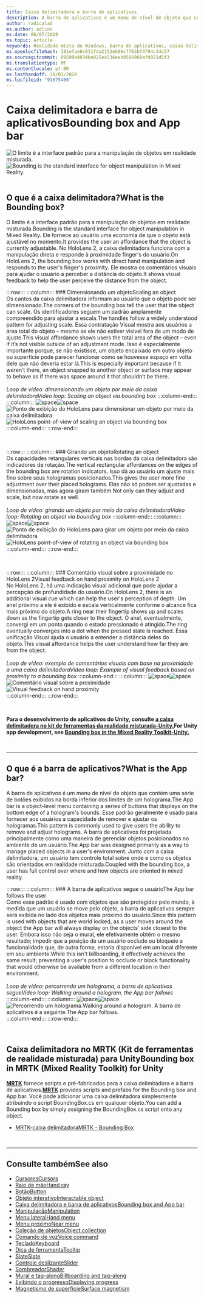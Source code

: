 ```yaml
---
title: Caixa delimitadora e barra de aplicativos
description: A barra de aplicativos é um menu de nível de objeto que contém uma série de botões exibidos na borda inferior dos limites de um holograma.
author: radicalad
ms.author: adlinv
ms.date: 06/07/2019
ms.topic: article
keywords: Realidade mista do Windows, barra de aplicativos, caixa delimitadora
ms.openlocfilehash: 381efae8c831fda2152eb96cf762bf4f94c34c57
ms.sourcegitcommit: 09599b4034be825e4536eeb9566968afd021d5f3
ms.translationtype: MT
ms.contentlocale: pt-BR
ms.lasthandoff: 10/03/2020
ms.locfileid: "91675406"
---
```

# <a name="bounding-box-and-app-bar"></a><span data-ttu-id="d7532-104">Caixa delimitadora e barra de aplicativos</span><span class="sxs-lookup"><span data-stu-id="d7532-104">Bounding box and App bar</span></span>
<span data-ttu-id="d7532-105">![O limite é a interface padrão para a manipulação de objetos em realidade misturada.](images/UX_Hero_BoundingBox.jpg)</span><span class="sxs-lookup"><span data-stu-id="d7532-105">![Bounding is the standard interface for object manipulation in Mixed Reality.](images/UX_Hero_BoundingBox.jpg)</span></span><br>
<br>

## <a name="what-is-the-bounding-box"></a><span data-ttu-id="d7532-106">O que é a caixa delimitadora?</span><span class="sxs-lookup"><span data-stu-id="d7532-106">What is the Bounding box?</span></span>

<span data-ttu-id="d7532-107">O limite é a interface padrão para a manipulação de objetos em realidade misturada.</span><span class="sxs-lookup"><span data-stu-id="d7532-107">Bounding is the standard interface for object manipulation in Mixed Reality.</span></span> <span data-ttu-id="d7532-108">Ele fornece ao usuário uma economia de que o objeto está ajustável no momento.</span><span class="sxs-lookup"><span data-stu-id="d7532-108">It provides the user an affordance that the object is currently adjustable.</span></span> <span data-ttu-id="d7532-109">No HoloLens 2, a caixa delimitadora funciona com a manipulação direta e responde à proximidade finger's do usuário.</span><span class="sxs-lookup"><span data-stu-id="d7532-109">On HoloLens 2, the bounding box works with direct hand manipulation and responds to the user's finger's proximity.</span></span> <span data-ttu-id="d7532-110">Ele mostra os comentários visuais para ajudar o usuário a perceber a distância do objeto.</span><span class="sxs-lookup"><span data-stu-id="d7532-110">It shows visual feedback to help the user perceive the distance from the object.</span></span>

:::row:::
    :::column:::
        ### <a name="scaling-an-objectbr"></a><span data-ttu-id="d7532-111">Dimensionando um objeto</span><span class="sxs-lookup"><span data-stu-id="d7532-111">Scaling an object</span></span><br>
        <span data-ttu-id="d7532-112">Os cantos da caixa delimitadora informam ao usuário que o objeto pode ser dimensionado.</span><span class="sxs-lookup"><span data-stu-id="d7532-112">The corners of the bounding box tell the user that the object can scale.</span></span> <span data-ttu-id="d7532-113">Os identificadores seguem um padrão amplamente compreendido para ajustar a escala.</span><span class="sxs-lookup"><span data-stu-id="d7532-113">The handles follow a widely understood pattern for adjusting scale.</span></span> <span data-ttu-id="d7532-114">Essa contratação Visual mostra aos usuários a área total do objeto – mesmo se ele não estiver visível fora de um modo de ajuste.</span><span class="sxs-lookup"><span data-stu-id="d7532-114">This visual affordance shows users the total area of the object – even if it’s not visible outside of an adjustment mode.</span></span> <span data-ttu-id="d7532-115">Isso é especialmente importante porque, se não existisse, um objeto encaixado em outro objeto ou superfície pode parecer funcionar como se houvesse espaço em volta dele que não deveria estar lá.</span><span class="sxs-lookup"><span data-stu-id="d7532-115">This is especially important because if it weren’t there, an object snapped to another object or surface may appear to behave as if there was space around it that shouldn’t be there.</span></span><br>
        <br>
        <span data-ttu-id="d7532-116">*Loop de vídeo: dimensionando um objeto por meio da caixa delimitadora*</span><span class="sxs-lookup"><span data-stu-id="d7532-116">*Video loop: Scaling an object via bounding box*</span></span>
    :::column-end:::
        :::column:::
        <span data-ttu-id="d7532-117">![space](images/spacer-20x582.png)</span><span class="sxs-lookup"><span data-stu-id="d7532-117">![space](images/spacer-20x582.png)</span></span><br>
       <span data-ttu-id="d7532-118">![Ponto de exibição do HoloLens para dimensionar um objeto por meio da caixa delimitadora](images/HoloLens2_BoundingBox.gif)</span><span class="sxs-lookup"><span data-stu-id="d7532-118">![HoloLens point-of-view of scaling an object via bounding box](images/HoloLens2_BoundingBox.gif)</span></span><br>
    :::column-end:::
:::row-end:::

<br>

:::row:::
    :::column:::
        ### <a name="rotating-an-objectbr"></a><span data-ttu-id="d7532-119">Girando um objeto</span><span class="sxs-lookup"><span data-stu-id="d7532-119">Rotating an object</span></span><br>
        <span data-ttu-id="d7532-120">Os capacidades retangulares verticais nas bordas da caixa delimitadora são indicadores de rotação.</span><span class="sxs-lookup"><span data-stu-id="d7532-120">The vertical rectangular affordances on the edges of the bounding box are rotation indicators.</span></span> <span data-ttu-id="d7532-121">Isso dá ao usuário um ajuste mais fino sobre seus hologramas posicionados.</span><span class="sxs-lookup"><span data-stu-id="d7532-121">This gives the user more fine adjustment over their placed holograms.</span></span> <span data-ttu-id="d7532-122">Elas não só podem ser ajustadas e dimensionadas, mas agora giram também.</span><span class="sxs-lookup"><span data-stu-id="d7532-122">Not only can they adjust and scale, but now rotate as well.</span></span><br>
        <br>
        <span data-ttu-id="d7532-123">*Loop de vídeo: girando um objeto por meio da caixa delimitadora*</span><span class="sxs-lookup"><span data-stu-id="d7532-123">*Video loop: Rotating an object via bounding box*</span></span>
    :::column-end:::
        :::column:::
        <span data-ttu-id="d7532-124">![space](images/spacer-20x582.png)</span><span class="sxs-lookup"><span data-stu-id="d7532-124">![space](images/spacer-20x582.png)</span></span><br>
       <span data-ttu-id="d7532-125">![Ponto de exibição do HoloLens para girar um objeto por meio da caixa delimitadora](images/HoloLens2_BoundingBox_Rotate.gif)</span><span class="sxs-lookup"><span data-stu-id="d7532-125">![HoloLens point-of-view of rotating an object via bounding box](images/HoloLens2_BoundingBox_Rotate.gif)</span></span><br>
    :::column-end:::
:::row-end:::

<br>

:::row:::
    :::column:::
        ### <a name="visual-feedback-on-hand-proximity-on-hololens-2br"></a><span data-ttu-id="d7532-126">Comentário visual sobre a proximidade no HoloLens 2</span><span class="sxs-lookup"><span data-stu-id="d7532-126">Visual feedback on hand proximity on HoloLens 2</span></span><br>
        <span data-ttu-id="d7532-127">No HoloLens 2, há uma indicação visual adicional que pode ajudar a percepção de profundidade do usuário.</span><span class="sxs-lookup"><span data-stu-id="d7532-127">On HoloLens 2, there is an additional visual cue which can help the user's perception of depth.</span></span> <span data-ttu-id="d7532-128">Um anel próximo a ele é exibido e escala verticalmente conforme o alcance fica mais próximo do objeto.</span><span class="sxs-lookup"><span data-stu-id="d7532-128">A ring near their fingertip shows up and scales down as the fingertip gets closer to the object.</span></span> <span data-ttu-id="d7532-129">O anel, eventualmente, convergi em um ponto quando o estado pressionado é atingido.</span><span class="sxs-lookup"><span data-stu-id="d7532-129">The ring eventually converges into a dot when the pressed state is reached.</span></span> <span data-ttu-id="d7532-130">Essa unificação Visual ajuda o usuário a entender a distância deles do objeto.</span><span class="sxs-lookup"><span data-stu-id="d7532-130">This visual affordance helps the user understand how far they are from the object.</span></span><br>
        <br>
        <span data-ttu-id="d7532-131">*Loop de vídeo: exemplo de comentários visuais com base na proximidade a uma caixa delimitadora*</span><span class="sxs-lookup"><span data-stu-id="d7532-131">*Video loop: Example of visual feedback based on proximity to a bounding box*</span></span>
    :::column-end:::
        :::column:::
        <span data-ttu-id="d7532-132">![space](images/spacer-20x582.png)</span><span class="sxs-lookup"><span data-stu-id="d7532-132">![space](images/spacer-20x582.png)</span></span><br>
       <span data-ttu-id="d7532-133">![Comentário visual sobre a proximidade](images/HoloLens2_Proximity.gif)</span><span class="sxs-lookup"><span data-stu-id="d7532-133">![Visual feedback on hand proximity](images/HoloLens2_Proximity.gif)</span></span><br>
    :::column-end:::
:::row-end:::

<br>

<span data-ttu-id="d7532-134">**Para o desenvolvimento de aplicativos do Unity, consulte [a caixa delimitadora no kit de ferramentas da realidade misturada-Unity.](https://microsoft.github.io/MixedRealityToolkit-Unity/Documentation/README_BoundingBox.html)**</span><span class="sxs-lookup"><span data-stu-id="d7532-134">**For Unity app development, see [Bounding box in the Mixed Reality Toolkit-Unity.](https://microsoft.github.io/MixedRealityToolkit-Unity/Documentation/README_BoundingBox.html)**</span></span>

<br>

---

## <a name="what-is-the-app-bar"></a><span data-ttu-id="d7532-135">O que é a barra de aplicativos?</span><span class="sxs-lookup"><span data-stu-id="d7532-135">What is the App bar?</span></span>

<span data-ttu-id="d7532-136">A barra de aplicativos é um menu de nível de objeto que contém uma série de botões exibidos na borda inferior dos limites de um holograma.</span><span class="sxs-lookup"><span data-stu-id="d7532-136">The App bar is a object-level menu containing a series of buttons that displays on the bottom edge of a hologram's bounds.</span></span> <span data-ttu-id="d7532-137">Esse padrão geralmente é usado para fornecer aos usuários a capacidade de remover e ajustar os hologramas.</span><span class="sxs-lookup"><span data-stu-id="d7532-137">This pattern is commonly used to give users the ability to remove and adjust holograms.</span></span> <span data-ttu-id="d7532-138">A barra de aplicativos foi projetada principalmente como uma maneira de gerenciar objetos posicionados no ambiente de um usuário.</span><span class="sxs-lookup"><span data-stu-id="d7532-138">The App bar was designed primarily as a way to manage placed objects in a user's environment.</span></span> <span data-ttu-id="d7532-139">Junto com a caixa delimitadora, um usuário tem controle total sobre onde e como os objetos são orientados em realidade misturada.</span><span class="sxs-lookup"><span data-stu-id="d7532-139">Coupled with the bounding box, a user has full control over where and how objects are oriented in mixed reality.</span></span>

:::row:::
    :::column:::
        ### <a name="the-app-bar-follows-the-userbr"></a><span data-ttu-id="d7532-140">A barra de aplicativos segue o usuário</span><span class="sxs-lookup"><span data-stu-id="d7532-140">The App bar follows the user</span></span><br>
        <span data-ttu-id="d7532-141">Como esse padrão é usado com objetos que são protegidos pelo mundo, à medida que um usuário se move pelo objeto, a barra de aplicativos sempre será exibida no lado dos objetos mais próximo do usuário.</span><span class="sxs-lookup"><span data-stu-id="d7532-141">Since this pattern is used with objects that are world locked, as a user moves around the object the App bar will always display on the objects' side closest to the user.</span></span> <span data-ttu-id="d7532-142">Embora isso não seja o mural, ele efetivamente obtém o mesmo resultado; impedir que a posição de um usuário occlude ou bloqueie a funcionalidade que, de outra forma, estaria disponível em um local diferente em seu ambiente.</span><span class="sxs-lookup"><span data-stu-id="d7532-142">While this isn't billboarding, it effectively achieves the same result; preventing a user's position to occlude or block functionality that would otherwise be available from a different location in their environment.</span></span> <br>
        <br>
        <span data-ttu-id="d7532-143">*Loop de vídeo: percorrendo um holograma, a barra de aplicativos segue*</span><span class="sxs-lookup"><span data-stu-id="d7532-143">*Video loop: Walking around a hologram, the App bar follows*</span></span>
    :::column-end:::
        :::column:::
        <span data-ttu-id="d7532-144">![space](images/spacer-20x582.png)</span><span class="sxs-lookup"><span data-stu-id="d7532-144">![space](images/spacer-20x582.png)</span></span><br>
       <span data-ttu-id="d7532-145">![Percorrendo um holograma.</span><span class="sxs-lookup"><span data-stu-id="d7532-145">![Walking around a hologram.</span></span> <span data-ttu-id="d7532-146">A barra de aplicativos é a seguinte.](images/HoloLens2_AppBarFollowing.gif)</span><span class="sxs-lookup"><span data-stu-id="d7532-146">The App bar follows.](images/HoloLens2_AppBarFollowing.gif)</span></span><br>
    :::column-end:::
:::row-end:::

<br>


## <a name="bounding-box-in-mrtk-mixed-reality-toolkit-for-unity"></a><span data-ttu-id="d7532-147">Caixa delimitadora no MRTK (Kit de ferramentas de realidade misturada) para Unity</span><span class="sxs-lookup"><span data-stu-id="d7532-147">Bounding box in MRTK (Mixed Reality Toolkit) for Unity</span></span>
<span data-ttu-id="d7532-148">**[MRTK](https://github.com/Microsoft/MixedRealityToolkit-Unity)** fornece scripts e pré-fabricados para a caixa delimitadora e a barra de aplicativos.</span><span class="sxs-lookup"><span data-stu-id="d7532-148">**[MRTK](https://github.com/Microsoft/MixedRealityToolkit-Unity)** provides scripts and prefabs for the Bounding box and App bar.</span></span> <span data-ttu-id="d7532-149">Você pode adicionar uma caixa delimitadora simplesmente atribuindo o script BoundingBox.cs em qualquer objeto.</span><span class="sxs-lookup"><span data-stu-id="d7532-149">You can add a Bounding box by simply assigning the BoundingBox.cs script onto any object.</span></span>

* [<span data-ttu-id="d7532-150">MRTK-caixa delimitadora</span><span class="sxs-lookup"><span data-stu-id="d7532-150">MRTK - Bounding Box</span></span>](https://microsoft.github.io/MixedRealityToolkit-Unity/Documentation/README_BoundingBox.html)


<br>

---


## <a name="see-also"></a><span data-ttu-id="d7532-151">Consulte também</span><span class="sxs-lookup"><span data-stu-id="d7532-151">See also</span></span>

* [<span data-ttu-id="d7532-152">Cursores</span><span class="sxs-lookup"><span data-stu-id="d7532-152">Cursors</span></span>](cursors.md)
* [<span data-ttu-id="d7532-153">Raio de mão</span><span class="sxs-lookup"><span data-stu-id="d7532-153">Hand ray</span></span>](point-and-commit.md)
* [<span data-ttu-id="d7532-154">Botão</span><span class="sxs-lookup"><span data-stu-id="d7532-154">Button</span></span>](button.md)
* [<span data-ttu-id="d7532-155">Objeto interativo</span><span class="sxs-lookup"><span data-stu-id="d7532-155">Interactable object</span></span>](interactable-object.md)
* [<span data-ttu-id="d7532-156">Caixa delimitadora e barra de aplicativos</span><span class="sxs-lookup"><span data-stu-id="d7532-156">Bounding box and App bar</span></span>](app-bar-and-bounding-box.md)
* [<span data-ttu-id="d7532-157">Manipulação</span><span class="sxs-lookup"><span data-stu-id="d7532-157">Manipulation</span></span>](direct-manipulation.md)
* [<span data-ttu-id="d7532-158">Menu lateral</span><span class="sxs-lookup"><span data-stu-id="d7532-158">Hand menu</span></span>](hand-menu.md)
* [<span data-ttu-id="d7532-159">Menu próximo</span><span class="sxs-lookup"><span data-stu-id="d7532-159">Near menu</span></span>](near-menu.md)
* [<span data-ttu-id="d7532-160">Coleção de objetos</span><span class="sxs-lookup"><span data-stu-id="d7532-160">Object collection</span></span>](object-collection.md)
* [<span data-ttu-id="d7532-161">Comando de voz</span><span class="sxs-lookup"><span data-stu-id="d7532-161">Voice command</span></span>](voice-input.md)
* [<span data-ttu-id="d7532-162">Teclado</span><span class="sxs-lookup"><span data-stu-id="d7532-162">Keyboard</span></span>](keyboard.md)
* [<span data-ttu-id="d7532-163">Dica de ferramenta</span><span class="sxs-lookup"><span data-stu-id="d7532-163">Tooltip</span></span>](tooltip.md)
* [<span data-ttu-id="d7532-164">Slate</span><span class="sxs-lookup"><span data-stu-id="d7532-164">Slate</span></span>](slate.md)
* [<span data-ttu-id="d7532-165">Controle deslizante</span><span class="sxs-lookup"><span data-stu-id="d7532-165">Slider</span></span>](slider.md)
* [<span data-ttu-id="d7532-166">Sombreador</span><span class="sxs-lookup"><span data-stu-id="d7532-166">Shader</span></span>](shader.md)
* [<span data-ttu-id="d7532-167">Mural e tag-along</span><span class="sxs-lookup"><span data-stu-id="d7532-167">Billboarding and tag-along</span></span>](billboarding-and-tag-along.md)
* [<span data-ttu-id="d7532-168">Exibindo o progresso</span><span class="sxs-lookup"><span data-stu-id="d7532-168">Displaying progress</span></span>](progress.md)
* [<span data-ttu-id="d7532-169">Magnetismo de superfície</span><span class="sxs-lookup"><span data-stu-id="d7532-169">Surface magnetism</span></span>](surface-magnetism.md)
